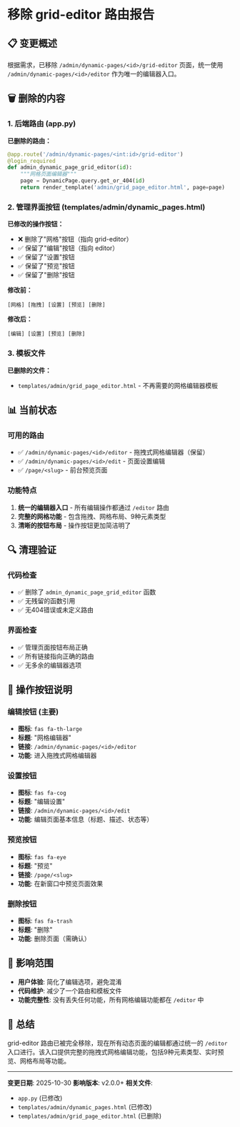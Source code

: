 # 移除 grid-editor 路由报告

## 📋 变更概述

根据需求，已移除 `/admin/dynamic-pages/<id>/grid-editor` 页面，统一使用 `/admin/dynamic-pages/<id>/editor` 作为唯一的编辑器入口。

## 🗑️ 删除的内容

### 1. 后端路由 (app.py)
**已删除的路由：**
```python
@app.route('/admin/dynamic-pages/<int:id>/grid-editor')
@login_required
def admin_dynamic_page_grid_editor(id):
    """网格页面编辑器"""
    page = DynamicPage.query.get_or_404(id)
    return render_template('admin/grid_page_editor.html', page=page)
```

### 2. 管理界面按钮 (templates/admin/dynamic_pages.html)
**已修改的操作按钮：**
- ❌ 删除了"网格"按钮（指向 grid-editor）
- ✅ 保留了"编辑"按钮（指向 editor）
- ✅ 保留了"设置"按钮
- ✅ 保留了"预览"按钮
- ✅ 保留了"删除"按钮

**修改前：**
```
[网格] [拖拽] [设置] [预览] [删除]
```

**修改后：**
```
[编辑] [设置] [预览] [删除]
```

### 3. 模板文件
**已删除的文件：**
- `templates/admin/grid_page_editor.html` - 不再需要的网格编辑器模板

## 📊 当前状态

### 可用的路由
- ✅ `/admin/dynamic-pages/<id>/editor` - 拖拽式网格编辑器（保留）
- ✅ `/admin/dynamic-pages/<id>/edit` - 页面设置编辑
- ✅ `/page/<slug>` - 前台预览页面

### 功能特点
1. **统一的编辑器入口** - 所有编辑操作都通过 `/editor` 路由
2. **完整的网格功能** - 包含拖拽、网格布局、9种元素类型
3. **清晰的按钮布局** - 操作按钮更加简洁明了

## 🔍 清理验证

### 代码检查
- ✅ 删除了 `admin_dynamic_page_grid_editor` 函数
- ✅ 无残留的函数引用
- ✅ 无404错误或未定义路由

### 界面检查
- ✅ 管理页面按钮布局正确
- ✅ 所有链接指向正确的路由
- ✅ 无多余的编辑器选项

## 📝 操作按钮说明

### 编辑按钮 (主要)
- **图标**: `fas fa-th-large`
- **标题**: "网格编辑器"
- **链接**: `/admin/dynamic-pages/<id>/editor`
- **功能**: 进入拖拽式网格编辑器

### 设置按钮
- **图标**: `fas fa-cog`
- **标题**: "编辑设置"
- **链接**: `/admin/dynamic-pages/<id>/edit`
- **功能**: 编辑页面基本信息（标题、描述、状态等）

### 预览按钮
- **图标**: `fas fa-eye`
- **标题**: "预览"
- **链接**: `/page/<slug>`
- **功能**: 在新窗口中预览页面效果

### 删除按钮
- **图标**: `fas fa-trash`
- **标题**: "删除"
- **功能**: 删除页面（需确认）

## 🎯 影响范围

- **用户体验**: 简化了编辑选项，避免混淆
- **代码维护**: 减少了一个路由和模板文件
- **功能完整性**: 没有丢失任何功能，所有网格编辑功能都在 `/editor` 中

## 📌 总结

grid-editor 路由已被完全移除，现在所有动态页面的编辑都通过统一的 `/editor` 入口进行。该入口提供完整的拖拽式网格编辑功能，包括9种元素类型、实时预览、网格布局等功能。

---

**变更日期**: 2025-10-30
**影响版本**: v2.0.0+
**相关文件**:
- `app.py` (已修改)
- `templates/admin/dynamic_pages.html` (已修改)
- `templates/admin/grid_page_editor.html` (已删除)
